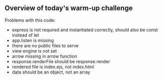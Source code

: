 ## Overview of today's warm-up challenge

Problems with this code:
- express is not required and instantiated correctly, should also be const instead of let
- app.listen is missing
- there are no public files to serve
- view engine is not set
- arrow missing in arrow function
- response.renderFile should be response.render
- rendered file is index.ejs, not index.html
- data should be an object, not an array
